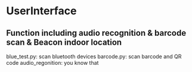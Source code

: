 # UserInterface

## Function including audio recognition & barcode scan & Beacon indoor location



blue_test.py: scan bluetooth devices
barcode.py: scan barcode and QR code
audio_regonition: you know that
